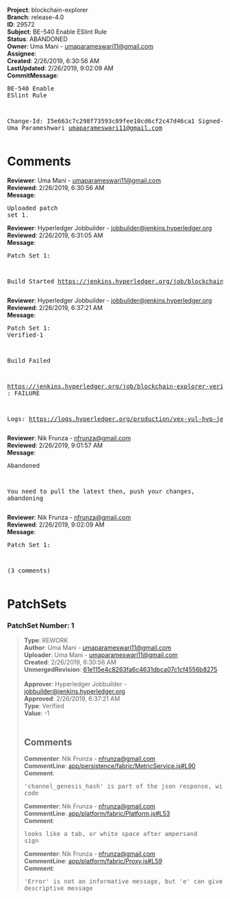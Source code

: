 <strong>Project</strong>: blockchain-explorer<br><strong>Branch</strong>: release-4.0<br><strong>ID</strong>: 29572<br><strong>Subject</strong>: BE-540 Enable ESlint Rule<br><strong>Status</strong>: ABANDONED<br><strong>Owner</strong>: Uma Mani - umaparameswari11@gmail.com<br><strong>Assignee</strong>:<br><strong>Created</strong>: 2/26/2019, 6:30:56 AM<br><strong>LastUpdated</strong>: 2/26/2019, 9:02:09 AM<br><strong>CommitMessage</strong>:<br><pre>BE-540 Enable ESlint Rule

Change-Id: I5e663c7c298f73593c89fee10cd6cf2c47d46ca1
Signed-off-by: Uma Parameshwari <umaparameswari11@gmail.com>
</pre><h1>Comments</h1><strong>Reviewer</strong>: Uma Mani - umaparameswari11@gmail.com<br><strong>Reviewed</strong>: 2/26/2019, 6:30:56 AM<br><strong>Message</strong>: <pre>Uploaded patch set 1.</pre><strong>Reviewer</strong>: Hyperledger Jobbuilder - jobbuilder@jenkins.hyperledger.org<br><strong>Reviewed</strong>: 2/26/2019, 6:31:05 AM<br><strong>Message</strong>: <pre>Patch Set 1:

Build Started https://jenkins.hyperledger.org/job/blockchain-explorer-verify-x86_64/27/</pre><strong>Reviewer</strong>: Hyperledger Jobbuilder - jobbuilder@jenkins.hyperledger.org<br><strong>Reviewed</strong>: 2/26/2019, 6:37:21 AM<br><strong>Message</strong>: <pre>Patch Set 1: Verified-1

Build Failed 

https://jenkins.hyperledger.org/job/blockchain-explorer-verify-x86_64/27/ : FAILURE

Logs: https://logs.hyperledger.org/production/vex-yul-hyp-jenkins-3/blockchain-explorer-verify-x86_64/27</pre><strong>Reviewer</strong>: Nik Frunza - nfrunza@gmail.com<br><strong>Reviewed</strong>: 2/26/2019, 9:01:57 AM<br><strong>Message</strong>: <pre>Abandoned

You need to pull the latest then, push your changes, abandoning</pre><strong>Reviewer</strong>: Nik Frunza - nfrunza@gmail.com<br><strong>Reviewed</strong>: 2/26/2019, 9:02:09 AM<br><strong>Message</strong>: <pre>Patch Set 1:

(3 comments)</pre><h1>PatchSets</h1><h3>PatchSet Number: 1</h3><blockquote><strong>Type</strong>: REWORK<br><strong>Author</strong>: Uma Mani - umaparameswari11@gmail.com<br><strong>Uploader</strong>: Uma Mani - umaparameswari11@gmail.com<br><strong>Created</strong>: 2/26/2019, 6:30:56 AM<br><strong>UnmergedRevision</strong>: [61e115e4c8263fa6c4631dbca07c1cf4556b8275](https://github.com/hyperledger-gerrit-archive/blockchain-explorer/commit/61e115e4c8263fa6c4631dbca07c1cf4556b8275)<br><br><strong>Approver</strong>: Hyperledger Jobbuilder - jobbuilder@jenkins.hyperledger.org<br><strong>Approved</strong>: 2/26/2019, 6:37:21 AM<br><strong>Type</strong>: Verified<br><strong>Value</strong>: -1<br><br><h2>Comments</h2><strong>Commenter</strong>: Nik Frunza - nfrunza@gmail.com<br><strong>CommentLine</strong>: [app/persistence/fabric/MetricService.js#L90](https://github.com/hyperledger-gerrit-archive/blockchain-explorer/blob/61e115e4c8263fa6c4631dbca07c1cf4556b8275/app/persistence/fabric/MetricService.js#L90)<br><strong>Comment</strong>: <pre>'channel_genesis_hash' is part of the json response, will break the code</pre><strong>Commenter</strong>: Nik Frunza - nfrunza@gmail.com<br><strong>CommentLine</strong>: [app/platform/fabric/Platform.js#L53](https://github.com/hyperledger-gerrit-archive/blockchain-explorer/blob/61e115e4c8263fa6c4631dbca07c1cf4556b8275/app/platform/fabric/Platform.js#L53)<br><strong>Comment</strong>: <pre>looks like a tab, or white space after ampersand sign</pre><strong>Commenter</strong>: Nik Frunza - nfrunza@gmail.com<br><strong>CommentLine</strong>: [app/platform/fabric/Proxy.js#L59](https://github.com/hyperledger-gerrit-archive/blockchain-explorer/blob/61e115e4c8263fa6c4631dbca07c1cf4556b8275/app/platform/fabric/Proxy.js#L59)<br><strong>Comment</strong>: <pre>'Error' is not an informative message, but 'e' can give a descriptive message</pre></blockquote>